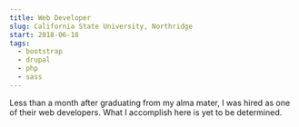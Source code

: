 ```yaml
---
title: Web Developer
slug: California State University, Northridge
start: 2018-06-18
tags:
  - bootstrap
  - drupal
  - php
  - sass
---
```


Less than a month after graduating from my alma mater, I was hired as one of their web developers. What I accomplish here is yet to be determined.
